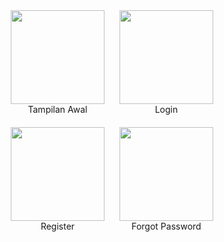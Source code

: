 <p>
  <figure style="display: inline-block; text-align: center; margin: 10px;">
    <img src="https://github.com/user-attachments/assets/307f6598-e273-4c18-8d00-e4ce21ccad25" width="150">
    <figcaption>Tampilan Awal</figcaption>
  </figure>
  <figure style="display: inline-block; text-align: center; margin: 10px;">
    <img src="https://github.com/user-attachments/assets/47818f1e-0085-4e89-80f8-620047d1ca50" width="150">
    <figcaption>Login</figcaption>
  </figure>
  <figure style="display: inline-block; text-align: center; margin: 10px;">
    <img src="https://github.com/user-attachments/assets/54f2ac35-78fb-4093-9218-ad4985acc77a" width="150">
    <figcaption>Register</figcaption>
  </figure>
  <figure style="display: inline-block; text-align: center; margin: 10px;">
    <img src="https://github.com/user-attachments/assets/14b2aac2-67b5-4d6d-a088-9d547ac3eb89" width="150">
    <figcaption>Forgot Password</figcaption>
  </figure>
</p>

